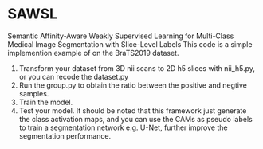 # SAWSL
Semantic Affinity-Aware Weakly Supervised Learning for Multi-Class Medical Image Segmentation with Slice-Level Labels 
This code is a simple implemention example of on the BraTS2019 dataset.
1. Transform your dataset from 3D nii scans to 2D h5 slices with nii_h5.py, or you can recode the dataset.py
2. Run the group.py to obtain the ratio between the positive and negtive samples.
3. Train the model.
4. Test your model.
It should be noted that this framework just generate the class activation maps, and you can use the CAMs as pseudo labels to train a segmentation network e.g. U-Net, further improve the segmentation performance.  
